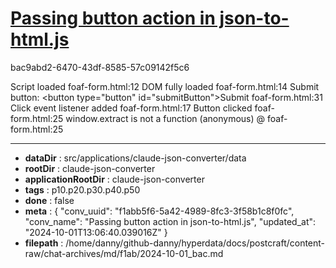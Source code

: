 # [Passing button action in json-to-html.js](https://claude.ai/chat/f1abb5f6-5a42-4989-8fc3-3f58b1c8f0fc)

bac9abd2-6470-43df-8585-57c09142f5c6

Script loaded
foaf-form.html:12 DOM fully loaded
foaf-form.html:14 Submit button: <button type="button" id=​"submitButton">​Submit​</button>​
foaf-form.html:31 Click event listener added
foaf-form.html:17 Button clicked
foaf-form.html:25 window.extract is not a function
(anonymous) @ foaf-form.html:25

---

* **dataDir** : src/applications/claude-json-converter/data
* **rootDir** : claude-json-converter
* **applicationRootDir** : claude-json-converter
* **tags** : p10.p20.p30.p40.p50
* **done** : false
* **meta** : {
  "conv_uuid": "f1abb5f6-5a42-4989-8fc3-3f58b1c8f0fc",
  "conv_name": "Passing button action in json-to-html.js",
  "updated_at": "2024-10-01T13:06:40.039016Z"
}
* **filepath** : /home/danny/github-danny/hyperdata/docs/postcraft/content-raw/chat-archives/md/f1ab/2024-10-01_bac.md